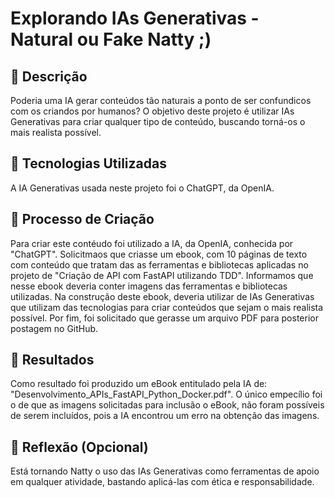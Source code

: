# Explorando IAs Generativas - Natural ou Fake Natty ;)

## 📒 Descrição
Poderia uma IA gerar conteúdos tão naturais a ponto de ser confundicos com os criandos por humanos?
O objetivo deste projeto é utilizar IAs Generativas para criar qualquer tipo de conteúdo, buscando torná-os o mais realista possível.

## 🤖 Tecnologias Utilizadas
A IA Generativas usada neste projeto foi o ChatGPT, da OpenIA.

## 🧐 Processo de Criação
Para criar este contéudo foi utilizado a IA, da OpenIA, conhecida por "ChatGPT". Solicitmaos que criasse um ebook, com 10 páginas de texto com conteúdo que tratam das as ferramentas e bibliotecas aplicadas no projeto de "Criação de API com FastAPI utilizando TDD". Informamos que nesse ebook deveria conter imagens das ferramentas e bibliotecas utilizadas. Na construção deste ebook,  deveria utilizar de IAs Generativas que utilizam das tecnologias para criar conteúdos que sejam o mais realista possível. Por fim, foi solicitado que gerasse um arquivo PDF para posterior postagem no GitHub.

## 🚀 Resultados
Como resultado foi produzido um eBook entitulado pela IA de: "Desenvolvimento_APIs_FastAPI_Python_Docker.pdf". O único empecílio foi o de que as imagens solicitadas para inclusão o eBook, não foram possíveis de serem incluídos, pois a IA encontrou um erro na obtenção das imagens.

## 💭 Reflexão (Opcional)
Está tornando Natty o uso das IAs Generativas como ferramentas de apoio em qualquer atividade, bastando aplicá-las com ética e responsabilidade.
